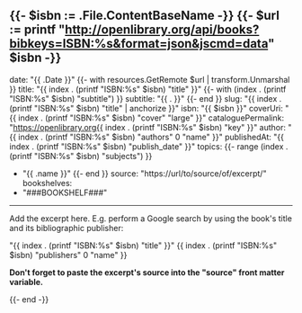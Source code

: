 {{- $isbn := .File.ContentBaseName -}}
{{- $url := printf "http://openlibrary.org/api/books?bibkeys=ISBN:%s&format=json&jscmd=data" $isbn -}}
---
date: "{{ .Date }}"
{{- with resources.GetRemote $url | transform.Unmarshal }}
title: "{{ index . (printf "ISBN:%s" $isbn) "title" }}"
{{- with (index . (printf "ISBN:%s" $isbn) "subtitle") }}
subtitle: "{{ . }}"
{{- end }}
slug: "{{ index . (printf "ISBN:%s" $isbn) "title" | anchorize }}"
isbn: "{{ $isbn }}"
coverUri: "{{ index . (printf "ISBN:%s" $isbn) "cover" "large" }}"
cataloguePermalink: "https://openlibrary.org{{ index . (printf "ISBN:%s" $isbn) "key" }}"
author: "{{ index . (printf "ISBN:%s" $isbn) "authors" 0 "name" }}"
publishedAt: "{{ index . (printf "ISBN:%s" $isbn) "publish_date" }}"
topics:
{{- range (index . (printf "ISBN:%s" $isbn) "subjects") }}
  - "{{ .name }}"
{{- end }}
source: "https://url/to/source/of/excerpt/"
bookshelves:
  - "###BOOKSHELF###"
---

Add the excerpt here. E.g. perform a Google search by using the book's title and
its bibliographic publisher:

"{{ index . (printf "ISBN:%s" $isbn) "title" }}" {{ index . (printf "ISBN:%s" $isbn) "publishers" 0 "name" }}

**Don't forget to paste the excerpt's source into the "source" front matter 
variable.**

{{- end -}}